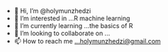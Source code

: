 - 👋 Hi, I’m @holymunzhedzi
- 👀 I’m interested in ...R machine learning
- 🌱 I’m currently learning ...the basics of R
- 💞️ I’m looking to collaborate on ...
- 📫 How to reach me ...holymunzhedzi@gmail.com

<!---
holymunzhedzi/holymunzhedzi is a ✨ special ✨ repository because its `README.md` (this file) appears on your GitHub profile.
You can click the Preview link to take a look at your changes.
--->
